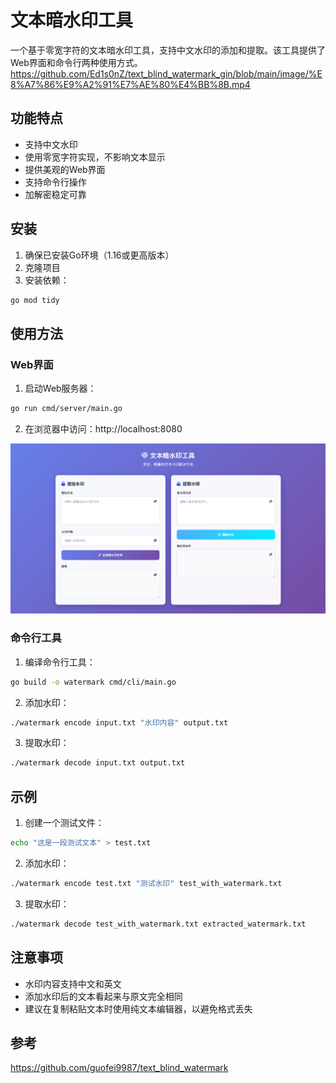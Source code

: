 # 文本暗水印工具

一个基于零宽字符的文本暗水印工具，支持中文水印的添加和提取。该工具提供了Web界面和命令行两种使用方式。   
 https://github.com/Ed1s0nZ/text_blind_watermark_gin/blob/main/image/%E8%A7%86%E9%A2%91%E7%AE%80%E4%BB%8B.mp4

## 功能特点

- 支持中文水印
- 使用零宽字符实现，不影响文本显示
- 提供美观的Web界面
- 支持命令行操作
- 加解密稳定可靠

## 安装

1. 确保已安装Go环境（1.16或更高版本）
2. 克隆项目
3. 安装依赖：
```bash
go mod tidy
```

## 使用方法

### Web界面

1. 启动Web服务器：
```bash
go run cmd/server/main.go
```
2. 在浏览器中访问：http://localhost:8080
   
<img src="https://github.com/Ed1s0nZ/text_blind_watermark_gin/blob/main/image/web.png">  

### 命令行工具

1. 编译命令行工具：
```bash
go build -o watermark cmd/cli/main.go
```

2. 添加水印：
```bash
./watermark encode input.txt "水印内容" output.txt
```

3. 提取水印：
```bash
./watermark decode input.txt output.txt
```

## 示例

1. 创建一个测试文件：
```bash
echo "这是一段测试文本" > test.txt
```

2. 添加水印：
```bash
./watermark encode test.txt "测试水印" test_with_watermark.txt
```

3. 提取水印：
```bash
./watermark decode test_with_watermark.txt extracted_watermark.txt
```

## 注意事项

- 水印内容支持中文和英文
- 添加水印后的文本看起来与原文完全相同
- 建议在复制粘贴文本时使用纯文本编辑器，以避免格式丢失   

## 参考
https://github.com/guofei9987/text_blind_watermark  
